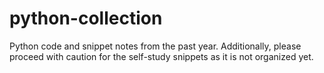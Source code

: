 # python-collection
Python code and snippet notes from the past year.
Additionally, please proceed with caution for the self-study snippets as it is not organized yet.
